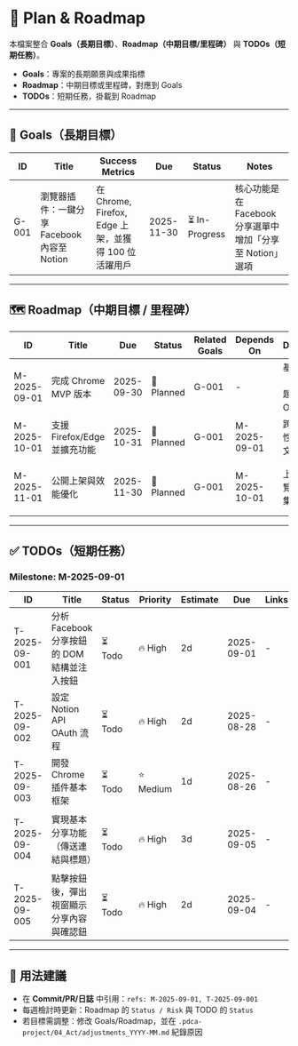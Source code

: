 # 📝 Plan & Roadmap

本檔案整合 **Goals（長期目標）**、**Roadmap（中期目標/里程碑）** 與 **TODOs（短期任務）**。
- **Goals**：專案的長期願景與成果指標
- **Roadmap**：中期目標或里程碑，對應到 Goals
- **TODOs**：短期任務，掛載到 Roadmap

---

## 🎯 Goals（長期目標）

| ID    | Title                                 | Success Metrics                         | Due        | Status        | Notes                                          |
| ----- | ------------------------------------- | --------------------------------------- | ---------- | ------------- | ---------------------------------------------- |
| G-001 | 瀏覽器插件：一鍵分享 Facebook 內容至 Notion | 在 Chrome, Firefox, Edge 上架，並獲得 100 位活躍用戶 | 2025-11-30 | ⏳ In-Progress | 核心功能是在 Facebook 分享選單中增加「分享至 Notion」選項 |

---

## 🗺️ Roadmap（中期目標 / 里程碑）

| ID           | Title                     | Due        | Status     | Related Goals | Depends On   | Deliverables                               | Risk  | Notes                         |
|--------------|---------------------------|------------|--------------|---------------|--------------|--------------------------------------------|-------|-------------------------------|
| M-2025-09-01 | 完成 Chrome MVP 版本        | 2025-09-30 | 📅 Planned   | G-001         | -            | 基本分享功能（連結、標題），Notion OAuth 認證 | ⚠️ 中  | Facebook DOM 結構可能變更       |
| M-2025-10-01 | 支援 Firefox/Edge 並擴充功能 | 2025-10-31 | 📅 Planned   | G-001         | M-2025-09-01 | 跨瀏覽器相容性，支援選取文字與備註         | ⚠️ 中  | 各瀏覽器 API 可能存在差異       |
| M-2025-11-01 | 公開上架與效能優化        | 2025-11-30 | 📅 Planned   | G-001         | M-2025-10-01 | 上架至三大瀏覽器商店，收集使用者回饋       | 🟢 低  | 需注意各平台商店的上架政策    |

---

## ✅ TODOs（短期任務）

### Milestone: M-2025-09-01

| ID            | Title                                       | Status | Priority | Estimate | Due        | Links | Notes                 |
|---------------|---------------------------------------------|--------|----------|----------|------------|-------|-----------------------|
| T-2025-09-001 | 分析 Facebook 分享按鈕的 DOM 結構並注入按鈕     | ⏳ Todo | 🔥 High  | 2d       | 2025-09-01 | -     |                       |
| T-2025-09-002 | 設定 Notion API OAuth 流程                    | ⏳ Todo | 🔥 High  | 2d       | 2025-08-28 | -     | 需要申請 Notion API Key |
| T-2025-09-003 | 開發 Chrome 插件基本框架                    | ⏳ Todo | ⭐ Medium | 1d       | 2025-08-26 | -     |                       |
| T-2025-09-004 | 實現基本分享功能（傳送連結與標題）            | ⏳ Todo | 🔥 High  | 3d       | 2025-09-05 | -     | 依賴 T-001, T-002     |
| T-2025-09-005 | 點擊按鈕後，彈出視窗顯示分享內容與確認鈕        | ⏳ Todo | 🔥 High  | 2d       | 2025-09-04 | -     | 依賴 T-001            |

---

## 🔗 用法建議
- 在 **Commit/PR/日誌** 中引用：`refs: M-2025-09-01, T-2025-09-001`
- 每週檢討時更新：Roadmap 的 `Status / Risk` 與 TODO 的 `Status`
- 若目標需調整：修改 Goals/Roadmap，並在 `.pdca-project/04_Act/adjustments_YYYY-MM.md` 紀錄原因
